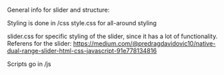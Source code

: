 General info for slider and structure:

Styling is done in /css
style.css for all-around styling

slider.css for specific styling of the slider, since it has a lot of functionality.
Referens for the slider: https://medium.com/@predragdavidovic10/native-dual-range-slider-html-css-javascript-91e778134816

Scripts go in /js